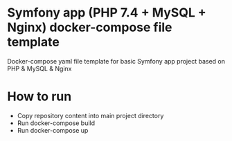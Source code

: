 # Symfony app (PHP 7.4 + MySQL + Nginx) docker-compose file template

Docker-compose yaml file template for basic Symfony app project based on PHP & MySQL & Nginx

# How to run
- Copy repository content into main project directory
- Run docker-compose build
- Run docker-compose up